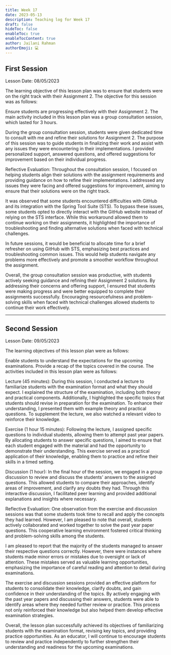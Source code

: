```yaml
---
title: Week 17
date: 2023-05-13
description: Teaching log for Week 17
draft: false
hideToc: false
enableToc: true
enableTocContent: true
author: Jailani Rahman
authorEmoji: 💻
---
```


## First Session

Lesson Date: 08/05/2023

The learning objective of this lesson plan was to ensure that students were on the right track with their Assignment 2. The objective for this session was as follows:

Ensure students are progressing effectively with their Assignment 2.
The main activity included in this lesson plan was a group consultation session, which lasted for 3 hours.

During the group consultation session, students were given dedicated time to consult with me and refine their solutions for Assignment 2. The purpose of this session was to guide students in finalizing their work and assist with any issues they were encountering in their implementations. I provided personalized support, answered questions, and offered suggestions for improvement based on their individual progress.

Reflective Evaluation:
Throughout the consultation session, I focused on helping students align their solutions with the assignment requirements and providing guidance on how to refine their implementations. I addressed any issues they were facing and offered suggestions for improvement, aiming to ensure that their solutions were on the right track.

It was observed that some students encountered difficulties with GitHub and its integration with the Spring Tool Suite (STS). To bypass these issues, some students opted to directly interact with the GitHub website instead of relying on the STS interface. While this workaround allowed them to continue working on their assignments, it highlighted the importance of troubleshooting and finding alternative solutions when faced with technical challenges.

In future sessions, it would be beneficial to allocate time for a brief refresher on using GitHub with STS, emphasizing best practices and troubleshooting common issues. This would help students navigate any problems more effectively and promote a smoother workflow throughout the assignment.

Overall, the group consultation session was productive, with students actively seeking guidance and refining their Assignment 2 solutions. By addressing their concerns and offering support, I ensured that students were making progress and were better equipped to complete their assignments successfully. Encouraging resourcefulness and problem-solving skills when faced with technical challenges allowed students to continue their work effectively.

---

## Second Session

Lesson Date: 09/05/2023

The learning objectives of this lesson plan were as follows:

Enable students to understand the expectations for the upcoming examinations.
Provide a recap of the topics covered in the course.
The activities included in this lesson plan were as follows:

Lecture (45 minutes):
During this session, I conducted a lecture to familiarize students with the examination format and what they should expect. I explained the structure of the examination, including both theory and practical components. Additionally, I highlighted the specific topics that students should revise in preparation for the examination. To enhance their understanding, I presented them with example theory and practical questions. To supplement the lecture, we also watched a relevant video to reinforce their knowledge.

Exercise (1 hour 15 minutes):
Following the lecture, I assigned specific questions to individual students, allowing them to attempt past year papers. By allocating students to answer specific questions, I aimed to ensure that each student engaged with the material and had the opportunity to demonstrate their understanding. This exercise served as a practical application of their knowledge, enabling them to practice and refine their skills in a timed setting.

Discussion (1 hour):
In the final hour of the session, we engaged in a group discussion to review and discuss the students' answers to the assigned questions. This allowed students to compare their approaches, identify areas of improvement, and clarify any doubts they had. Through this interactive discussion, I facilitated peer learning and provided additional explanations and insights where necessary.

Reflective Evaluation:
One observation from the exercise and discussion sessions was that some students took time to recall and apply the concepts they had learned. However, I am pleased to note that overall, students actively collaborated and worked together to solve the past year paper questions. This cooperative learning environment fostered critical thinking and problem-solving skills among the students.

I am pleased to report that the majority of the students managed to answer their respective questions correctly. However, there were instances where students made minor errors or mistakes due to oversight or lack of attention. These mistakes served as valuable learning opportunities, emphasizing the importance of careful reading and attention to detail during examinations.

The exercise and discussion sessions provided an effective platform for students to consolidate their knowledge, clarify doubts, and gain confidence in their understanding of the topics. By actively engaging with the past year papers and discussing their answers, students were able to identify areas where they needed further review or practice. This process not only reinforced their knowledge but also helped them develop effective examination strategies.

Overall, the lesson plan successfully achieved its objectives of familiarizing students with the examination format, revising key topics, and providing practice opportunities. As an educator, I will continue to encourage students to review and practice independently to further strengthen their understanding and readiness for the upcoming examinations.
